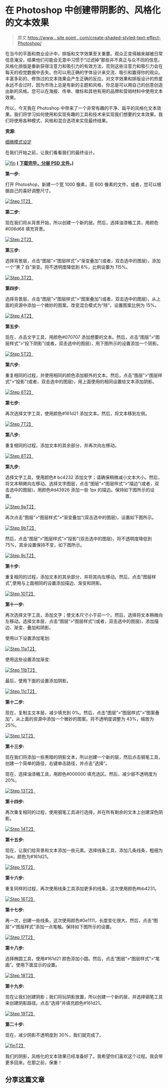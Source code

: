 # 在 Photoshop 中创建带阴影的、风格化的文本效果

> 原文:[https://www . site point . com/create-shaded-styled-text-effect-Photoshop/](https://www.sitepoint.com/create-shaded-stylized-text-effect-photoshop/)

在当今的平面和商业设计中，排版和文字效果至关重要。观众正变得越来越被日常信息淹没，结果他们可能会无意中习惯于“过滤掉”那些并不真正与众不同的信息。风格化排版是重新获得注意力和吸引力的有效方法，否则这些注意力和吸引力会在每天的视觉数据中丢失。你可以用正确的字体设计来交流、吸引和赢得你的观众。丰富多彩的、修饰过的文本效果会产生正确的反应。对文字效果和排版设计的热爱永远不会过时，因为市场上总是有新的主题和风格，你总是可以用自己的创意创造出新的风格。您可以在海报、传单、徽标和其他有用的品牌和营销材料中使用文本效果。

所以，今天我在 Photoshop 中带来了一个非常有趣的干净、扁平的风格化文本效果。我们将学习如何使用和实现有趣的工具和技术来实现我们想要的文本效果。我们将使用各种模式、风格和混合选项来实现最终结果。

**资源:**

[细微模式设定](http://www.graphicsoulz.com/premium-item/subtle-patteren-set-vol1-free/)

在我们开始之前，让我们看看我们的最终设计。

[![fin](../Images/a9819fc10578446dc4f3428aa327d691.png)](https://www.sitepoint.com/wp-content/uploads/2013/08/fin.jpg) 
 **( [下载完毕，分层 PSD 文件](https://www.dropbox.com/s/m38ask8lmanouuk/Clean%20Text%20Effect.zip)。)**

**第一步:**

打开 Photoshop，新建一个宽 1000 像素，高 600 像素的文件。或者，您可以根据自己的喜好调整尺寸。

[![Step 1](../Images/44d80dcf181fbc39e4bdaaa260ca32c3.png)T2】](https://www.sitepoint.com/wp-content/uploads/2013/08/Step-11.jpg)

**第二步:**

现在我们将从背景开始，所以创建一个新的层。然后，选择油漆桶工具，用颜色#006d68 填充背景。

[![Step 2](../Images/0979bcca9805ffcccacd43aac7b1bb59.png)T2】](https://www.sitepoint.com/wp-content/uploads/2013/08/Step-21.jpg)

**第三步:**

选择背景层，点击“图层”>“图层样式”>“渐变叠加”(或者，双击选中的图层)，添加一个“黑 7 白”渐变。将不透明度降低到 8%，比例设置为 115%。

[![Step 3](../Images/eaf105b334796098cb9499ecbdd7b5ec.png)T2】](https://www.sitepoint.com/wp-content/uploads/2013/08/Step-31.jpg)

**第四步:**

选择背景层，点击“图层”>“图层样式”>“图案叠加”(或者，双击选中的图层)，从上面的资源中添加一个微妙的图案。改变混合模式为“除”，设置图案比例为 15%。

[![Step 4](../Images/59cd5da153f717dd5dd9ca20e50d5449.png)T2】](https://www.sitepoint.com/wp-content/uploads/2013/08/Step-41.jpg)

**第五步:**

现在，点击文字工具，用颜色#070707 添加想要的文本。然后，点击“图层”>“图层样式”>“投下阴影”(或者，双击选中的图层)，用下图所示的设置添加一个阴影。

[![Step 5](../Images/aed0883f1a22404ee53822c4ac8c826d.png)T2】](https://www.sitepoint.com/wp-content/uploads/2013/08/Step-51.jpg)

**第六步:**

重复相同的过程，并使用相同的颜色添加额外的文本。然后，点击“图层”>“图层样式”>“投影”(或者，双击选中的图层)，用上面使用的相同设置给文本添加阴影。

[![Step 6](../Images/4b4d97199e40995c75f961802b865843.png)T2】](https://www.sitepoint.com/wp-content/uploads/2013/08/Step-61.jpg)

**第七步:**

再次选择文字工具，使用颜色#161d21 添加文本。然后，将文本移到左侧。

[![Step 7](../Images/32570d4fe9f8c90019c44d2742b38fd8.png)T2】](https://www.sitepoint.com/wp-content/uploads/2013/08/Step-71.jpg)

**第八步:**

重复相同的过程，添加文本的其余部分，并再次向左移动。

[![Step 8](../Images/3f672e4f7f936951397f14fdf66be390.png)T2】](https://www.sitepoint.com/wp-content/uploads/2013/08/Step-81.jpg)

**第九步:**

选择文字工具，使用颜色# bc4232 添加文字；请确保稍微减小文本大小。然后，将文本稍微向左移动。选择文字图层，点击“图层”>“图层样式”>“描边”(或者，双击选中的图层)，用颜色#d43926 添加一些 1px 的描边。保持如下图所示的设置。

[![Step 9a](../Images/f24ed7d7825657eaec8ec339b250053d.png)T2】](https://www.sitepoint.com/wp-content/uploads/2013/08/Step-9a.jpg)

再次点击“图层”>“图层样式”>“渐变叠加”(双击选中的图层)，设置如下图所示。

[![Step 9b](../Images/8574c335deb29d4122fe857b5bdf1077.png)T2】](https://www.sitepoint.com/wp-content/uploads/2013/08/Step-9b.jpg)

然后，点击“图层”>“图层样式”>“投影”(双击选中的图层)，将不透明度降低到 75%，其余设置保持不变，如下图所示。

[![Step 9c](../Images/13b62098cd6e8db9322617c0ddb89391.png)T2】](https://www.sitepoint.com/wp-content/uploads/2013/08/Step-9c.jpg)

**第十步:**

重复相同的过程，添加文本的其余部分，并将其向左移动。然后，点击“图层样式”,使用与上面相同的设置添加描边、渐变和阴影。

[![Step 10](../Images/acf8665f537819a8ce568ba2a47691a3.png)T2】](https://www.sitepoint.com/wp-content/uploads/2013/08/Step-101.jpg)

**第十一步:**

再次选择文字工具，添加文字；使文本尺寸小于前一个。然后，选择将文本稍微向左移动。选择文本层，点击“图层”>“图层样式”(或者，双击选中的图层)，添加描边、渐变、叠加和阴影。

使用以下设置添加笔划:

[![Step 11a](../Images/514dd00fb87d1556bb9f6608738e37fe.png)T2】](https://www.sitepoint.com/wp-content/uploads/2013/08/Step-11a1.jpg)

使用这些设置添加渐变:

[![Step 11b](../Images/01d46f92d385fe308557c52ee7738c8f.png)T2】](https://www.sitepoint.com/wp-content/uploads/2013/08/Step-11b1.jpg)

最后，使用下面的设置添加阴影。

[![Step 11c](../Images/1d91ee5a937080d466bde21e4d954fbe.png)T2】](https://www.sitepoint.com/wp-content/uploads/2013/08/Step-11c.jpg)

**第十二步:**

现在，复制主文本层，减少填充到 0%。然后，点击“图层”>“图层样式”>“图案叠加”，从上面的资源中添加一个微妙的图案。将不透明度调整为 43%，缩放为 25%。

[![Step 12](../Images/63405e87219d1cd314beca76e0b59341.png)T2】](https://www.sitepoint.com/wp-content/uploads/2013/08/Step-121.jpg)

**第十三步:**

现在我们将添加一些黑暗的阴影文本，所以创建一个新的层，然后点击钢笔工具，创建一个简单的路径，右键单击路径，并点击“选择”。

现在，选择油漆桶工具，用颜色#000000 填充选区。然后，减少层不透明度为 20%。

[![Step 13](../Images/ad0cc2e7164433b70ae18d4778c50c53.png)T2】](https://www.sitepoint.com/wp-content/uploads/2013/08/Step-131.jpg)

**第十四步:**

再次重复相同的过程，使用钢笔工具进行选择，并在所有剩余的文本上创建深色阴影。

[![Step 14](../Images/efefbc78ef22d615a008f5bc4f654b6f.png)T2】](https://www.sitepoint.com/wp-content/uploads/2013/08/Step-141.jpg)

**第十五步:**

现在，让我们给背景和文本添加一些元素。选择线条工具，添加几条线条，粗细为 3px，颜色为#161d21。

[![Step 15](../Images/5387443a6be9851ecdc4abfbe3671810.png)T2】](https://www.sitepoint.com/wp-content/uploads/2013/08/Step-151.jpg)

**第十六步:**

重复同样的过程，再次使用线条工具添加更多的线条，这次使用颜色#bb4231。

[![Step 16](../Images/567b22c91fb670f5a03abe743483a88b.png)T2】](https://www.sitepoint.com/wp-content/uploads/2013/08/Step-16.jpg)

**第十七步:**

再一次，创建一些线条，这次使用颜色#0e1111，长度变化很大。然后，点击“图层”>“图层样式”添加一点笔触。保持如下图所示的设置。

[![Step 17](../Images/6e19f79cb291cf15f6edae9a65b1a09f.png)T2】](https://www.sitepoint.com/wp-content/uploads/2013/08/Step-17.jpg)

**第十八步:**

选择椭圆工具，使用#161d21 颜色添加小圆。然后，点击“图层”>“图层样式”>“笔画”。使用下面显示的设置。

[![Step 18](../Images/113e9b04b5299f5855e3b68c6c587982.png)T2】](https://www.sitepoint.com/wp-content/uploads/2013/08/Step-181.jpg)

**第十九步:**

现在让我们创建阴影；我们将玩阴影放置，所以创建一个新的层，并选择钢笔工具来创建阴影路径。点击“选择”并填充颜色#161d21。

[![Step 19](../Images/8442d4006f922c8c0f27d229399f1a1d.png)T2】](https://www.sitepoint.com/wp-content/uploads/2013/08/Step-19.jpg)

**第二十步:**

现在，减少阴影不透明度到 30%，我们就完成了。

[![fin](../Images/a9819fc10578446dc4f3428aa327d691.png)T2】](https://www.sitepoint.com/wp-content/uploads/2013/08/fin.jpg)

我们的阴影，风格化的文本效果已经准备好了。我希望你们喜欢这个过程。我会带更多回来。在那之前，保重！

## 分享这篇文章